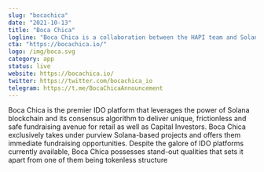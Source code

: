 ```yaml
---
slug: "bocachica"
date: "2021-10-13"
title: "Boca Chica"
logline: "Boca Chica is a collaboration between the HAPI team and Solana to create one of the main IDO platforms on the Solana blockchain."
cta: "https://bocachica.io/"
logo: /img/boca.svg
category: app
status: live
website: https://bocachica.io/
twitter: https://twitter.com/bocachica_io
telegram: https://t.me/BocaChicaAnnouncement
---
```


Boca Chica is the premier IDO platform that leverages the power of Solana blockchain and its consensus algorithm to deliver unique, frictionless and safe fundraising avenue for retail as well as Capital Investors. Boca Chica exclusively takes under purview Solana-based projects and offers them immediate fundraising opportunities. Despite the galore of IDO platforms currently available, Boca Chica possesses stand-out qualities that sets it apart from one of them being tokenless structure
